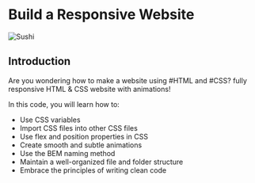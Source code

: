 # Build a Responsive Website
![Sushi](https://i.ibb.co/dBxww2c/Sushi.png)

## Introduction
Are you wondering how to make a website using #HTML and #CSS? fully responsive HTML & CSS website with animations!
 
In this code, you will learn how to:
- Use CSS variables
- Import CSS files into other CSS files
- Use flex and position properties in CSS
- Create smooth and subtle animations
- Use the BEM naming method
- Maintain a well-organized file and folder structure
-  Embrace the principles of writing clean code

